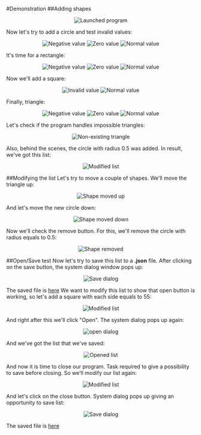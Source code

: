 #Demonstration
##Adding shapes

<p align="center">
<img alt="Launched program" src="demoPics/mainscreen.png">
</p>

Now let's try to add a circle and test invalid values:

<p align="center">
<img alt="Negative value" src="demoPics/circleNegative.png">
<img alt="Zero value" src="demoPics/circleZero.png">
<img alt="Normal value" src="demoPics/circleNormal.png">
</p>

It's time for a rectangle:

<p align="center">
<img alt="Negative value" src="demoPics/rectangleNegative.png">
<img alt="Zero value" src="demoPics/rectangleZero.png">
<img alt="Normal value" src="demoPics/rectangleNormal.png">
</p>

Now we'll add a square:

<p align="center">
<img alt="Invalid value" src="demoPics/squareInvalid.png">
<img alt="Normal value" src="demoPics/squareNormal.png">
</p>

Finally, triangle:

<p align="center">
<img alt="Negative value" src="demoPics/triangleNegative.png">
<img alt="Zero value" src="demoPics/triangleZero.png">
<img alt="Normal value" src="demoPics/triangleNormal.png">
</p>

Let's check if the program handles impossible triangles:

<p align="center">
<img alt="Non-existing triangle" src="demoPics/triangleNonExists.png">
</p>

Also, behind the scenes, the circle with radius 0.5 was added. In result, we've got this list:

<p align="center">
<img alt="Modified list" src="demoPics/listModified.png">
</p>

##Modifying the list
Let's try to move a couple of shapes. We'll move the triangle up:

<p align="center">
<img alt="Shape moved up" src="demoPics/triangleMovedUp.png">
</p>

And let's move the new circle down:

<p align="center">
<img alt="Shape moved down" src="demoPics/circle05movedDown.png">
</p>

Now we'll check the remove button. For this, we'll remove the circle with radius equals to 0.5:

<p align="center">
<img alt="Shape removed" src="demoPics/circle05removed.png">
</p>

##Open/Save test
Now let's try to save this list to a **.json** file. After clicking on the save button, the system dialog window pops up:

<p align="center">
<img alt="Save dialog" src="demoPics/saveDialog.png">
</p>

The saved file is [here](shapesSaved.json)
We want to modify this list to show that open button is working, so let's add a square with each side equals to 55:

<p align="center">
<img alt="Modified list" src="demoPics/listModifiedAfterSave.png">
</p>

And right after this we'll click "Open". The system dialog pops up again:

<p align="center">
<img alt="open dialog" src="demoPics/openDialog.png">
</p>

And we've got the list that we've saved:

<p align="center">
<img alt="Opened list" src="demoPics/openedList.png">
</p>

And now it is time to close our program. Task required to give a possibility to save before closing. So we'll modify our list again:

<p align="center">
<img alt="Modified list" src="demoPics/listModifiedBeforeClosing.png">
</p>

And let's click on the close button. System dialog pops up giving an opportunity to save list:

<p align="center">
<img alt="Save dialog" src="demoPics/saveDialogClose.png">
</p>

The saved file is [here](shapesSaveAfterClose.json)